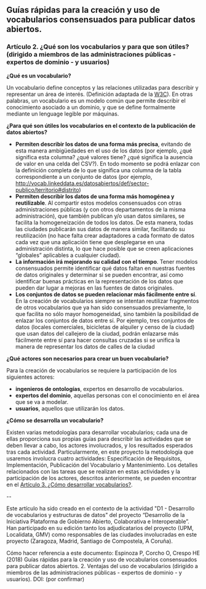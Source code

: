 ## Guías rápidas para la creación y uso de vocabularios consensuados para publicar datos abiertos.
### Artículo 2. ¿Qué son los vocabularios y para que son útiles? (dirigido a miembros de las administraciones públicas - expertos de dominio - y usuarios)


**¿Qué es un vocabulario?**

Un vocabulario define conceptos y las relaciones utilizadas para describir y representar un área de interés. (Definición adaptada de la [W3C](https://www.w3.org/standards/semanticweb/ontology)). En otras palabras, un vocabulario es un modelo común que permite describir el conocimiento asociado a un dominio, y que se define formalmente mediante un lenguage legible por máquinas.

**¿Para qué son útiles los vocabularios en el contexto de la publicación de datos abiertos?**

- **Permiten describir los datos de una forma más precisa**, evitando de esta manera ambigüedades en el uso de los datos (por ejemplo, ¿qué significa esta columna? ¿qué valores tiene? ¿qué significa la ausencia de valor en una celda del CSV?). En todo momento se podrá enlazar con la definición completa de lo que significa una columna de la tabla correspondiente a un conjunto de datos (por ejemplo, http://vocab.linkeddata.es/datosabiertos/def/sector-publico/territorio#distrito)
- **Permiten describir los datos de una forma más homogénea y reutilizable**. Al compartir estos modelos consensuados con otras administraciones públicas (y con otros departamentos de la misma administración), que también publican y/o usan datos similares, se facilita la homogeneización de todos los datos. De esta manera, todas las ciudades publicarán sus datos de manera similar, facilitando su reutilización (no hace falta crear adaptadores a cada formato de datos cada vez que una aplicación tiene que desplegarse en una administración distinta, lo que hace posible que se creen aplicaciones “globales” aplicables a cualquier ciudad).
- **La información irá mejorando su calidad con el tiempo**. Tener modelos consensuados permite identificar qué datos faltan en nuestras fuentes de datos originales y determinar si se pueden encontrar, así como identificar buenas prácticas en la representación de los datos que pueden dar lugar a mejoras en las fuentes de datos originales.
- **Los conjuntos de datos se pueden relacionar más fácilmente entre sí**. En la creación de vocabularios siempre se intentan reutilizar fragmentos de otros vocabularios que ya han sido consensuados previamente, lo que facilita no sólo mayor homogeneidad, sino también la posibilidad de enlazar los conjuntos de datos entre sí. Por ejemplo, tres conjuntos de datos (locales comerciales, bicicletas de alquiler y censo de la ciudad) que usan datos del callejero de la ciudad, podrán enlazarse más fácilmente entre sí para hacer consultas cruzadas si se unifica la manera de representar los datos de calles de la ciudad

**¿Qué actores son necesarios para crear un buen vocabulario?**

Para la creación de vocabularios se requiere la participación de los siguientes actores:
- **ingenieros de ontologías**, expertos en desarrollo de vocabularios.
- **expertos del dominio**, aquellas personas con el conocimiento en el área que se va a modelar.
- **usuarios**, aquellos que utilizarán los datos.

**¿Cómo se desarrolla un vocabulario?**

Existen varias metodologías para desarrollar vocabularios; cada una de ellas proporciona sus propias guías para describir las actividades que se deben llevar a cabo, los actores involucrados, y los resultados esperados tras cada actividad. Particularmente, en este proyecto la metodología que usaremos involucra cuatro actividades: Especificación de Requisitos, Implementación,  Publicación del Vocabulario y Mantenimiento. Los detalles relacionados con las tareas que se realizan en estas actividades y la participación de los actores, descritos anteriormente, se pueden encontrar en el [Artículo 3. ¿Cómo desarrollar vocabularios?](https://github.com/opencitydata/vocab.linkeddata.es/blob/master/metodologia-desarrollo-vocabularios.md).

--

Este artículo ha sido creado en el contexto de la actividad "D1 - Desarrollo de vocabularios y estructuras de datos" del proyecto “Desarrollo de la Iniciativa Plataforma de Gobierno Abierto, Colaborativa e Interoperable”. Han participado en su edición tanto los adjudicatarios del proyecto (UPM, Localidata, GMV) como responsables de las ciudades involucradas en este proyecto (Zaragoza, Madrid, Santiago de Compostela, A Coruña).

Cómo hacer referencia a este documento:
Espinoza P, Corcho O, Crespo HE (2018) Guías rápidas para la creación y uso de vocabularios consensuados para publicar datos abiertos. 2. Ventajas del uso de vocabularios (dirigido a miembros de las administraciones públicas - expertos de dominio - y usuarios). DOI: (por confirmar)
